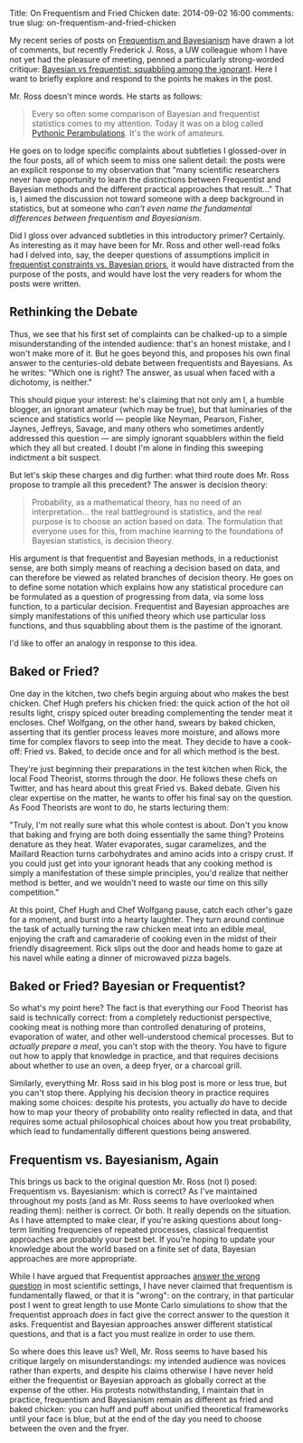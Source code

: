 Title: On Frequentism and Fried Chicken
date: 2014-09-02 16:00
comments: true
slug: on-frequentism-and-fried-chicken

<!-- PELICAN_BEGIN_SUMMARY -->
My recent series of posts on [Frequentism and Bayesianism](http://jakevdp.github.io/blog/2014/03/11/frequentism-and-bayesianism-a-practical-intro/) have drawn a lot of comments, but recently Frederick J. Ross, a UW colleague whom I have not yet had the pleasure of meeting, penned a particularly strong-worded critique: [Bayesian vs frequentist: squabbling among the ignorant](http://madhadron.com/posts/2014-08-30-frequentist_and_bayesian_statistics.html). Here I want to briefly explore and respond to the points he makes in the post.
<!-- PELICAN_END_SUMMARY -->

Mr. Ross doesn't mince words. He starts as follows:

> Every so often some comparison of Bayesian and frequentist statistics comes to my attention. Today it was on a blog called [Pythonic Perambulations](http://jakevdp.github.io/blog/2014/03/11/frequentism-and-bayesianism-a-practical-intro/). It's the work of amateurs.

He goes on to lodge specific complaints about subtleties I glossed-over in the four posts, all of which seem to miss one salient detail: the posts were an explicit response to my observation that "many scientific researchers never have opportunity to learn the distinctions between Frequentist and Bayesian methods and the different practical approaches that result..." That is, I aimed the discussion not toward someone with a deep background in statistics, but at someone who *can't even name the fundamental differences between frequentism and Bayesianism.*

Did I gloss over advanced subtleties in this introductory primer? Certainly. As interesting as it may have been for Mr. Ross and other well-read folks had I delved into, say, the deeper questions of assumptions implicit in [frequentist constraints vs. Bayesian priors](http://www.stat.berkeley.edu/~stark/Preprints/constraintsPriors12.pdf), it would have distracted from the purpose of the posts, and would have lost the very readers for whom the posts were written.

Rethinking the Debate
---------------------
Thus, we see that his first set of complaints can be chalked-up to a simple misunderstanding of the intended audience: that's an honest mistake, and I won't make more of it. But he goes beyond this, and proposes his own final answer to the centuries-old debate between frequentists and Bayesians. As he writes: "Which one is right? The answer, as usual when faced with a dichotomy, is neither."

This should pique your interest: he's claiming that not only am I, a humble blogger, an ignorant amateur (which may be true), but that luminaries of the science and statistics world &mdash; people like Neyman, Pearson, Fisher, Jaynes, Jeffreys, Savage, and many others who sometimes ardently addressed this question &mdash; are simply ignorant squabblers within the field which they all but created. I doubt I'm alone in finding this sweeping indictment a bit suspect.

But let's skip these charges and dig further: what third route does Mr. Ross propose to trample all this precedent?  The answer is decision theory:

> Probability, as a mathematical theory, has no need of an interpretation... the real battleground is statistics, and the real purpose is to choose an action based on data. The formulation that everyone uses for this, from machine learning to the foundations of Bayesian statistics, is decision theory.

His argument is that frequentist and Bayesian methods, in a reductionist sense, are both simply means of reaching a decision based on data, and can therefore be viewed as related branches of decision theory. He goes on to define some notation which explains how any statistical procedure can be formulated as a question of progressing from data, via some loss function, to a particular decision. Frequentist and Bayesian approaches are simply manifestations of this unified theory which use particular loss functions, and thus squabbling about them is the pastime of the ignorant.

I'd like to offer an analogy in response to this idea.

Baked or Fried?
---------------
One day in the kitchen, two chefs begin arguing about who makes the best chicken. Chef Hugh prefers his chicken fried: the quick action of the hot oil results light, crispy spiced outer breading complementing the tender meat it encloses. Chef Wolfgang, on the other hand, swears by baked chicken, asserting that its gentler process leaves more moisture, and allows more time for complex flavors to seep into the meat. They decide to have a cook-off: Fried vs. Baked, to decide once and for all which method is the best.

They're just beginning their preparations in the test kitchen when Rick, the local Food Theorist, storms through the door. He follows these chefs on Twitter, and has heard about this great Fried vs. Baked debate. Given his clear expertise on the matter, he wants to offer his final say on the question. As Food Theorists are wont to do, he starts lecturing them:

"Truly, I'm not really sure what this whole contest is about. Don't you know that baking and frying are both doing essentially the same thing? Proteins denature as they heat. Water evaporates, sugar caramelizes, and the Maillard Reaction turns carbohydrates and amino acids into a crispy crust. If you could just get into your ignorant heads that any cooking method is simply a manifestation of these simple principles, you'd realize that neither method is better, and we wouldn't need to waste our time on this silly competition."

At this point, Chef Hugh and Chef Wolfgang pause, catch each other's gaze for a moment, and burst into a hearty laughter. They turn around continue the task of actually turning the raw chicken meat into an edible meal, enjoying the craft and camaraderie of cooking even in the midst of their friendly disagreement. Rick slips out the door and heads home to gaze at his navel while eating a dinner of microwaved pizza bagels.


Baked or Fried? Bayesian or Frequentist?
----------------------------------------
So what's my point here? The fact is that everything our Food Theorist has said is technically correct: from a completely reductionist perspective, cooking meat is nothing more than controlled denaturing of proteins, evaporation of water, and other well-understood chemical processes. But to *actually prepare a meal*, you can't stop with the theory. You have to figure out how to apply that knowledge in practice, and that requires decisions about whether to use an oven, a deep fryer, or a charcoal grill.

Similarly, everything Mr. Ross said in his blog post is more or less true, but you can't stop there. Applying his decision theory in practice requires making some choices: despite his protests, you actually *do* have to decide how to map your theory of probability onto reality reflected in data, and that requires some actual philosophical choices about how you treat probability, which lead to fundamentally different questions being answered.


Frequentism vs. Bayesianism, Again
----------------------------------
This brings us back to the original question Mr. Ross (not I) posed: Frequentism vs. Bayesianism: which is correct? As I've maintained throughout my posts (and as Mr. Ross seems to have overlooked when reading them): neither is correct. Or both. It really depends on the situation. As I have attempted to make clear, if you're asking questions about long-term limiting frequencies of repeated processes, classical frequentist approaches are probably your best bet. If you're hoping to update your knowledge about the world based on a finite set of data, Bayesian approaches are more appropriate.

While I have argued that Frequentist approaches [answer the wrong question](https://jakevdp.github.io/blog/2014/06/12/frequentism-and-bayesianism-3-confidence-credibility/) in most scientific settings, I have never claimed that frequentism is fundamentally flawed, or that it is "wrong": on the contrary, in that particular post I went to great length to use Monte Carlo simulations to show that the frequentist approach *does* in fact give the correct answer to the question it asks. Frequentist and Bayesian approaches answer different statistical questions, and that is a fact you must realize in order to use them.

So where does this leave us? Well, Mr. Ross seems to have based his critique largely on misunderstandings: my intended audience was novices rather than experts, and despite his claims otherwise I have never held either the frequentist or Bayesian approach as globally correct at the expense of the other. His protests notwithstanding, I maintain that in practice, frequentism and Bayesianism remain as different as fried and baked chicken: you can huff and puff about unified theoretical frameworks until your face is blue, but at the end of the day you need to choose between the oven and the fryer.